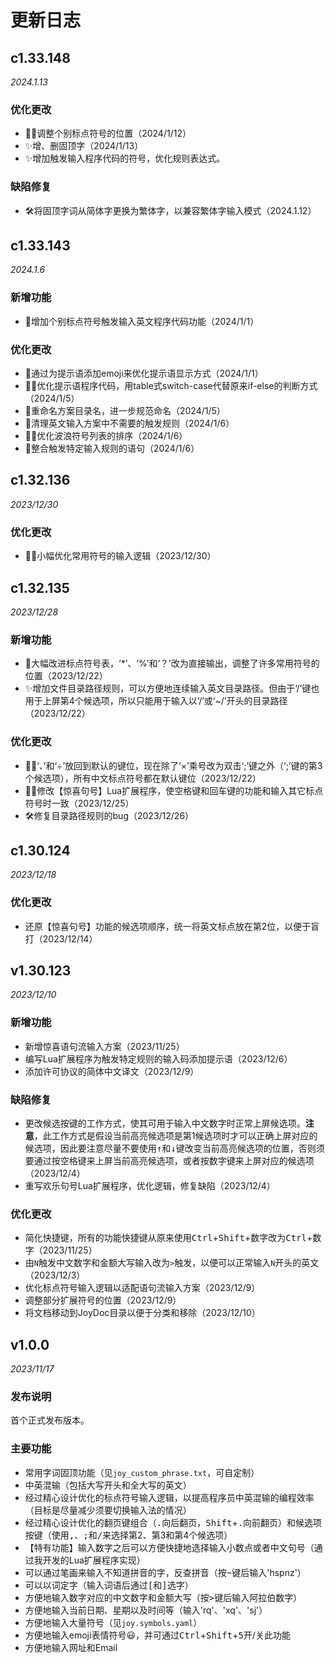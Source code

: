 # 更新日志
## c1.33.148
*2024.1.13*

### 优化更改
* 🐱‍🏍调整个别标点符号的位置（2024/1/12）
* ✨增、删固顶字（2024/1/13）
* ✨️增加触发输入程序代码的符号，优化规则表达式。

### 缺陷修复
* 🛠️将固顶字词从简体字更换为繁体字，以兼容繁体字输入模式（2024.1.12）

## c1.33.143
*2024.1.6*

### 新增功能
* 🐣增加个别标点符号触发输入英文程序代码功能（2024/1/1）

### 优化更改
* 🎨️通过为提示语添加emoji来优化提示语显示方式（2024/1/1）
* 🐱‍🏍优化提示语程序代码，用table式switch-case代替原来if-else的判断方式（2024/1/5）
* 📁重命名方案目录名，进一步规范命名（2024/1/5）
* 🤹‍清理英文输入方案中不需要的触发规则（2024/1/6）
* 🐱‍🏍优化波浪符号列表的排序（2024/1/6）
* 🤹‍整合触发特定输入规则的语句（2024/1/6）

## c1.32.136
*2023/12/30*

### 优化更改
* 🐱‍🏍小幅优化常用符号的输入逻辑（2023/12/30）

## c1.32.135
*2023/12/28*

### 新增功能
* 🚀大幅改进标点符号表，‘\*’、‘%’和‘？’改为直接输出，调整了许多常用符号的位置（2023/12/22）
* ✨增加文件目录路径规则，可以方便地连续输入英文目录路径。但由于‘/’键也用于上屏第4个候选项，所以只能用于输入以‘/’或‘~/’开头的目录路径（2023/12/22）

### 优化更改
* 🐱‍🏍‘、’和‘÷’放回到默认的键位，现在除了‘×’乘号改为双击‘;’键之外（‘;’键的第3个候选项），所有中文标点符号都在默认键位（2023/12/22）
* 🐱‍🏍修改【惊喜句号】Lua扩展程序，使空格键和回车键的功能和输入其它标点符号时一致（2023/12/25）
* 🛠修复目录路径规则的bug（2023/12/26）

## c1.30.124
*2023/12/18*

### 优化更改
* 还原【惊喜句号】功能的候选项顺序，统一将英文标点放在第2位，以便于盲打（2023/12/14）

## v1.30.123
*2023/12/10*

### 新增功能
* 新增惊喜语句流输入方案（2023/11/25）
* 编写Lua扩展程序为触发特定规则的输入码添加提示语（2023/12/6）
* 添加许可协议的简体中文译文（2023/12/9）

### 缺陷修复
* 更改候选按键的工作方式，使其可用于输入中文数字时正常上屏候选项。**注意**，此工作方式是假设当前高亮候选项是第1候选项时才可以正确上屏对应的候选项，因此要注意尽量不要使用<kbd>↑</kbd>和<kbd>↓</kbd>键改变当前高亮候选项的位置，否则须要通过按空格键来上屏当前高亮候选项，或者按数字键来上屏对应的候选项（2023/12/4）
* 重写欢乐句号Lua扩展程序，优化逻辑，修复缺陷（2023/12/4）

### 优化更改
* 简化快捷键，所有的功能快捷键从原来使用<kbd>Ctrl</kbd>+<kbd>Shift</kbd>+<kbd>数字</kbd>改为<kbd>Ctrl</kbd>+<kbd>数字</kbd>（2023/11/25）
* 由`N`触发中文数字和金额大写输入改为`>`触发，以便可以正常输入`N`开头的英文（2023/12/3）
* 优化标点符号输入逻辑以适配语句流输入方案（2023/12/9）
* 调整部分扩展符号的位置（2023/12/9）
* 将文档移动到JoyDoc目录以便于分类和移除（2023/12/10）

## v1.0.0
*2023/11/17*

### 发布说明
首个正式发布版本。

### 主要功能
* 常用字词固顶功能（见`joy_custom_phrase.txt`，可自定制）
* 中英混输（包括大写开头和全大写的英文）
* 经过精心设计优化的标点符号输入逻辑，以提高程序员中英混输的编程效率（目标是尽量减少须要切换输入法的情况）
* 经过精心设计优化的翻页键组合（<kbd>.</kbd>向后翻页，<kbd>Shift</kbd>+<kbd>.</kbd>向前翻页）和候选项按键（使用<kbd>,</kbd>、<kbd>;</kbd>和<kbd>/</kbd>来选择第2、第3和第4个候选项）
* 【特有功能】输入数字之后可以方便快捷地选择输入小数点或者中文句号（通过我开发的Lua扩展程序实现）
* 可以通过笔画来输入不知道拼音的字，反查拼音（按<kbd>~</kbd>键后输入'hspnz'）
* 可以以词定字（输入词语后通过<kbd>[</kbd>和<kbd>]</kbd>选字）
* 方便地输入数字对应的中文数字和金额大写（按<kbd>></kbd>键后输入阿拉伯数字）
* 方便地输入当前日期、星期以及时间等（输入'rq'、'xq'、'sj'）
* 方便地输入大量符号（见`joy.symbols.yaml`）
* 方便地输入emoji表情符号😃，并可通过<kbd>Ctrl</kbd>+<kbd>Shift</kbd>+<kbd>5</kbd>开/关此功能
* 方便地输入网址和Email
